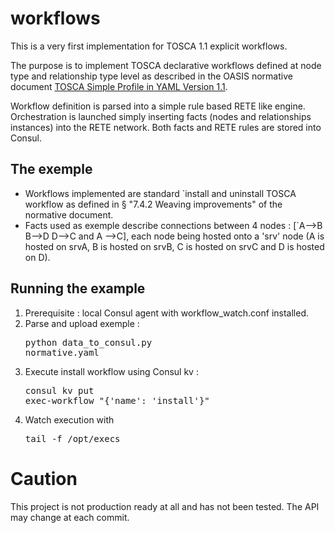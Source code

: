 # workflows

This is a very first implementation for TOSCA 1.1 explicit workflows.

The purpose is to implement TOSCA declarative workflows defined at node type and relationship type level as described in the OASIS normative document 
[TOSCA Simple Profile in YAML Version 1.1](http://docs.oasis-open.org/tosca/TOSCA-Simple-Profile-YAML/v1.1/TOSCA-Simple-Profile-YAML-v1.1.pdf).

Workflow definition is parsed into a simple rule based RETE like engine. 
Orchestration is launched simply inserting facts (nodes and relationships instances) into the RETE network.
Both facts and RETE rules are stored into Consul. 

## The exemple 
- Workflows implemented are standard `install and uninstall TOSCA workflow as defined in § "7.4.2 Weaving improvements" of the normative document.
- Facts used as exemple describe connections between 4 nodes : [`A-->B B-->D D-->C and A -->C], each node being hosted onto a 'srv' node (A is hosted on srvA, B is hosted on srvB, C is hosted on srvC and D is hosted on D). 

## Running the example

1. Prerequisite : local Consul agent with workflow_watch.conf installed.
2. Parse and upload exemple : <pre>python data_to_consul.py normative.yaml</pre>
3. Execute install workflow using Consul kv : <pre>consul kv put exec-workflow "{'name': 'install'}"</pre>
4. Watch execution with <pre>tail -f /opt/execs</pre>


# Caution

This project is not production ready at all and has not been tested.
The API may change at each commit.
